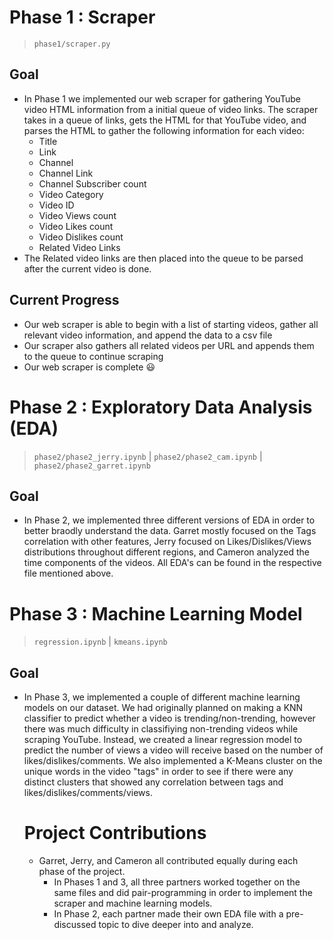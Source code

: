 # Phase 1 : Scraper
> `phase1/scraper.py`

## Goal
- In Phase 1 we implemented our web scraper for gathering YouTube video HTML information from a initial queue of video links.
  The scraper takes in a queue of links, gets the HTML for that YouTube video, and parses the HTML to gather the following 
  information for each video:
  - Title
  - Link
  - Channel
  - Channel Link
  - Channel Subscriber count
  - Video Category
  - Video ID
  - Video Views count
  - Video Likes count
  - Video Dislikes count
  - Related Video Links
- The Related video links are then placed into the queue to be parsed after the current video is done.

## Current Progress
- Our web scraper is able to begin with a list of starting videos, gather all relevant video information, and append the data to a csv file
- Our scraper also gathers all related videos per URL and appends them to the queue to continue scraping
- Our web scraper is complete :smiley:

# Phase 2 : Exploratory Data Analysis (EDA)
> `phase2/phase2_jerry.ipynb` | `phase2/phase2_cam.ipynb` | `phase2/phase2_garret.ipynb`
## Goal
- In Phase 2, we implemented three different versions of EDA in order to better braodly understand the data. Garret mostly focused on the Tags correlation with other features, Jerry focused on Likes/Dislikes/Views distributions throughout different regions, and Cameron analyzed the time components of the videos. All EDA's can be found in the respective file mentioned above.

# Phase 3 : Machine Learning Model
> `regression.ipynb` | `kmeans.ipynb`
## Goal
- In Phase 3, we implemented a couple of different machine learning models on our dataset. We had originally planned on making 
  a KNN classifier to predict whether a video is trending/non-trending, however there was much difficulty in classifiying non-trending
  videos while scraping YouTube. Instead, we created a linear regression model to predict the number of views a video will receive based
  on the number of likes/dislikes/comments. We also implemented a K-Means cluster on the unique words in the video "tags" in order to see
  if there were any distinct clusters that showed any correlation between tags and likes/dislikes/comments/views.
  
  # Project Contributions
  - Garret, Jerry, and Cameron all contributed equally during each phase of the project. 
    - In Phases 1 and 3, all three partners worked
    together on the same files and did pair-programming in order to implement the scraper and machine learning models.
    - In Phase 2,
    each partner made their own EDA file with a pre-discussed topic to dive deeper into and analyze.

